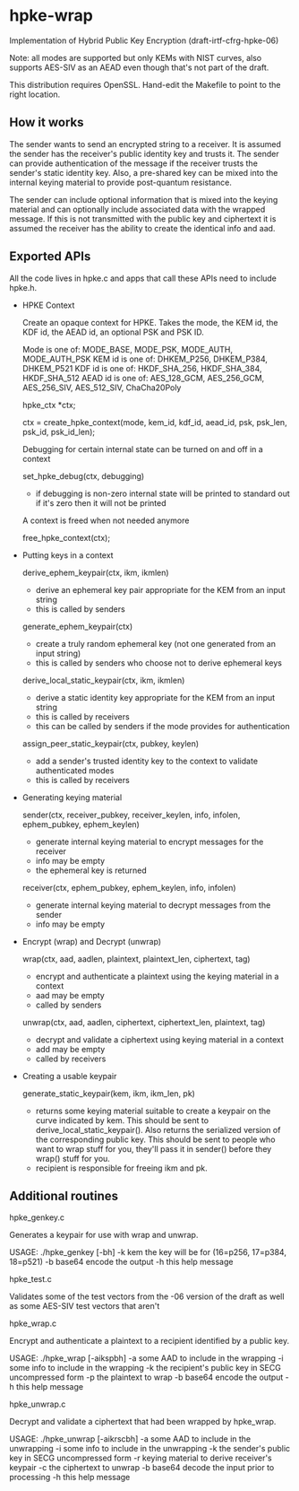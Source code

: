 # hpke-wrap

Implementation of Hybrid Public Key Encryption (draft-irtf-cfrg-hpke-06)

  Note: all modes are supported but only KEMs with NIST curves, also supports AES-SIV
        as an AEAD even though that's not part of the draft.

  This distribution requires OpenSSL. Hand-edit the Makefile to point to the right
  location.

How it works
------------

The sender wants to send an encrypted string to a receiver. It is assumed the sender
has the receiver's public identity key and trusts it. The sender can provide
authentication of the message if the receiver trusts the sender's static identity key.
Also, a pre-shared key can be mixed into the internal keying material to provide
post-quantum resistance.

The sender can include optional information that is mixed into the keying material and
can optionally include associated data with the wrapped message. If this is not
transmitted with the public key and ciphertext it is assumed the receiver has the
ability to create the identical info and aad.

Exported APIs
-------------

All the code lives in hpke.c and apps that call these APIs need to include hpke.h.

* HPKE Context

  Create an opaque context for HPKE. Takes the mode, the KEM id, the KDF id, the AEAD id,
  an optional PSK and PSK ID.

  Mode is one of: MODE_BASE, MODE_PSK, MODE_AUTH, MODE_AUTH_PSK
  KEM id is one of: DHKEM_P256, DHKEM_P384, DHKEM_P521
  KDF id is one of: HKDF_SHA_256, HKDF_SHA_384, HKDF_SHA_512
  AEAD id is one of: AES_128_GCM, AES_256_GCM, AES_256_SIV, AES_512_SIV, ChaCha20Poly
  
  hpke_ctx *ctx;

  ctx = create_hpke_context(mode, kem_id, kdf_id, aead_id, psk, psk_len, psk_id, psk_id_len);

  Debugging for certain internal state can be turned on and off in a context

  set_hpke_debug(ctx, debugging)

    - if debugging is non-zero internal state will be printed to standard out if it's
      zero then it will not be printed

  A context is freed when not needed anymore
  
  free_hpke_context(ctx);
  
* Putting keys in a context

  derive_ephem_keypair(ctx, ikm, ikmlen)
  
    - derive an ephemeral key pair appropriate for the KEM from an input string
    - this is called by senders

  generate_ephem_keypair(ctx)

    - create a truly random ephemeral key (not one generated from an input string)
    - this is called by senders who choose not to derive ephemeral keys

  derive_local_static_keypair(ctx, ikm, ikmlen)

    - derive a static identity key appropriate for the KEM from an input string
    - this is called by receivers
    - this can be called by senders if the mode provides for authentication
    
  assign_peer_static_keypair(ctx, pubkey, keylen)

    - add a sender's trusted identity key to the context to validate authenticated modes
    - this is called by receivers 

* Generating keying material

  sender(ctx, receiver_pubkey, receiver_keylen, info, infolen, ephem_pubkey, ephem_keylen)

    - generate internal keying material to encrypt messages for the receiver
    - info may be empty
    - the ephemeral key is returned

  receiver(ctx, ephem_pubkey, ephem_keylen, info, infolen)

    - generate internal keying material to decrypt messages from the sender
    - info may be empty

* Encrypt (wrap) and Decrypt (unwrap)

  wrap(ctx, aad, aadlen, plaintext, plaintext_len, ciphertext, tag)

    - encrypt and authenticate a plaintext using the keying material in a context
    - aad may be empty
    - called by senders

  unwrap(ctx, aad, aadlen, ciphertext, ciphertext_len, plaintext, tag)

    - decrypt and validate a ciphertext using keying material in a context
    - add may be empty
    - called by receivers

* Creating a usable keypair

  generate_static_keypair(kem, ikm, ikm_len, pk)

    - returns some keying material suitable to create a keypair on the curve indicated
      by kem. This should be sent to derive_local_static_keypair(). Also returns the
      serialized version of the corresponding public key. This should be sent to people
      who want to wrap stuff for you, they'll pass it in sender() before they wrap()
      stuff for you.
    - recipient is responsible for freeing ikm and pk.

Additional routines
-------------------

hpke_genkey.c

  Generates a keypair for use with wrap and unwrap.

  USAGE: ./hpke_genkey [-bh]
        -k  kem the key will be for (16=p256, 17=p384, 18=p521)
        -b  base64 encode the output
        -h  this help message

hpke_test.c

  Validates some of the test vectors from the -06 version of the draft as well
  as some AES-SIV test vectors that aren't

hpke_wrap.c

  Encrypt and authenticate a plaintext to a recipient identified by a public key.

  USAGE: ./hpke_wrap [-aikspbh]
        -a  some AAD to include in the wrapping
        -i  some info to include in the wrapping
        -k  the recipient's public key in SECG uncompressed form
        -p  the plaintext to wrap
        -b  base64 encode the output
        -h  this help message

hpke_unwrap.c

  Decrypt and validate a ciphertext that had been wrapped by hpke_wrap.

  USAGE: ./hpke_unwrap [-aikrscbh]
        -a  some AAD to include in the unwrapping
        -i  some info to include in the unwrapping
        -k  the sender's public key in SECG uncompressed form
        -r  keying material to derive receiver's keypair
        -c  the ciphertext to unwrap
        -b  base64 decode the input prior to processing
        -h  this help message
